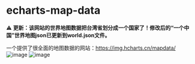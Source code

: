 # echarts-map-data

⚠️ **更新：该网站的世界地图数据把台湾省划分成一个国家了！修改后的“一个中国”世界地图json已更新到world.json文件。**

一个提供了很全面的地图数据的网站：https://img.hcharts.cn/mapdata/
![image](https://user-images.githubusercontent.com/78125933/148202202-6d2ac096-c63c-44f6-883d-5cb277277ffb.png)
![image](https://user-images.githubusercontent.com/78125933/148202335-9559b4fa-3900-4aa0-85bb-b98c05a609bb.png)
